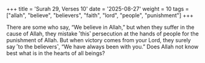 +++
title = 'Surah 29, Verses 10'
date = '2025-08-27'
weight = 10
tags = ["allah", "believe", "believers", "faith", "lord", "people", "punishment"]
+++

There are some who say, “We believe in Allah,” but when they suffer in the cause of Allah, they mistake ˹this˺ persecution at the hands of people for the punishment of Allah. But when victory comes from your Lord, they surely say ˹to the believers˺, “We have always been with you.” Does Allah not know best what is in the hearts of all beings?